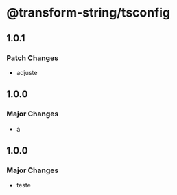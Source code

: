 # @transform-string/tsconfig

## 1.0.1

### Patch Changes

- adjuste

## 1.0.0

### Major Changes

- a

## 1.0.0

### Major Changes

- teste

